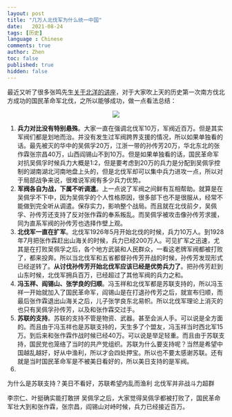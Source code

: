 ```yaml
---
layout: post
title: "几万人北伐军为什么统一中国"
date:   2021-08-24
tags: [历史]
language : Chinese
comments: true
author: Zhen
toc: false
published: true
hidden: false
---
```

最近又听了很多张鸣先生[关于北洋的讲座](https://youtu.be/C5WFrarybbo)，对于大家吹上天的历史第一次南方伐北方成功的国民革命军北伐，之所以能够成功，做一点看法总结：

<p align="center"> <img src="{{ site.imageurl }}/北伐.png"> </p> 

1. **兵力对比没有特别悬殊**。大家一直在强调北伐军10万，军阀近百万。但是其实军阀们都是划地而治。并没有发生过军阀跨界支援的情况，所以如果单独看的话。最先被灭的华中的吴佩孚20万，江浙一带的孙传芳20万，华北东北的张作霖张宗昌40万，山西阎锡山不到10万。但是如果单独看的话，国民革命军对抗吴佩孚时候兵力大概是1:2，但是要考虑到20万的兵力是分配到吴佩孚控制的湖南湖北河南地盘上头的，但是北伐军却可以集中兵力进攻一点，所以对于局部战争来说，很难说军阀有多少兵力优势。
2. **军阀各自为战，下属不听调遣**。上一点说了军阀之间鲜有互相帮助。就算是在吴佩孚不下中，因为吴佩孚的个人性格原因，很多部下也不是很服从，经常不能做到完全听从调遣。保存实力，影响整个战局。而且就在北伐前夕，吴佩孚、孙传芳还支持了反对张作霖的奉系叛乱。而吴佩孚被攻击像孙传芳求援，同为直系军阀的孙传芳也选择作壁上观。
3. **北伐军一直在扩军**。北伐军1926年5月开始北伐的时候，兵力10万人。到1928年7月把张作霖赶出山海关的时候，兵力已经200万人。可见扩军之迅速，尤其是在打败吴佩孚之后，各个地方武装和人民群众，一看这老牌军阀都被打败了，都来投奔。所以当北伐军和五省都督孙传芳开战的时候，孙传芳发现形式已经逆转了。**从讨伐孙传芳开始北伐军应该已经是优势兵力了**。把孙传芳赶到山东时候，北伐军拥兵百万，已经超过了其他军阀的兵力之和。
4. **冯玉祥、阎锡山、张学良的归顺**。冯玉祥和北伐军都是苏联支持的，所以冯玉祥一开始就加入了国民革命军，阎锡山是在打退孙传芳之后，就宣布归顺，而最后张作霖退出山海关之后，儿子张学良东北易帜。所以北伐军理论上消灭的也只有吴佩孚孙传芳，以及和张作霖交过手。
5. **苏联的支持**。苏联的支持不管是物资、武器。甚至会派人手。可以说是全方面的。而且由于冯玉祥也是苏联支持的，天生多了个盟友，冯玉祥当时西北军15万。到后来和张作霖作战时候已经40万。可以说是举足轻重。而且由于苏联支持，国民党也笼络了当时的共产党组织。苏联为什么要支持呢？当然是希望中国越乱越好，好从中渔利，所以才会四处押宝。所以也不要太感谢苏联。还有就是当时国民革命军是不被美日看好的，所以美日支持的是军阀。
6. 



为什么是苏联支持？美日不看好，苏联希望内乱而渔利
北伐军并非战斗力超群

李宗仁、叶挺确实能打敢拼 
吴佩孚之后，大家觉得吴佩孚都被打败了，国民革命军壮大到和张作霖，张宗昌，阎锡山对峙时候，兵力已经接近百万。 

<!--stackedit_data:
eyJoaXN0b3J5IjpbLTE2MzMxMDc2ODIsMTg4MDkxOTI3MCwxNz
U0NTk5NzA2LDI5MjgzODAyOCwtMTI1NjYzNzc4MiwxMjE0Mzk5
OTgsMTUyMjA0NjAxMF19
-->